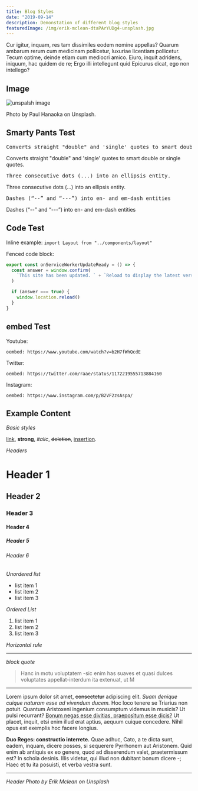 ```yaml
---
title: Blog Styles
date: "2019-09-14"
description: Demonstation of different blog styles
featuredImage: /img/erik-mclean-dtaPArYUDg4-unsplash.jpg
---
```


Cur igitur, inquam, res tam dissimiles eodem nomine appellas? Quarum ambarum rerum cum medicinam pollicetur, luxuriae licentiam pollicetur. Tecum optime, deinde etiam cum mediocri amico. Eiuro, inquit adridens, iniquum, hac quidem de re; Ergo illi intellegunt quid Epicurus dicat, ego non intellego?

## Image

![unspalsh image](static/img/paul-hanaoka-UlH7n0c63iA-unsplash.jpg)

Photo by Paul Hanaoka on Unsplash.

## Smarty Pants Test

<pre>Converts straight "double" and 'single' quotes to smart double or single quotes.</pre>

Converts straight "double" and 'single' quotes to smart double or single quotes.

<pre>Three consecutive dots (...) into an ellipsis entity.</pre>

Three consecutive dots (...) into an ellipsis entity.

<pre>Dashes (“--” and “---”) into en- and em-dash entities</pre>

Dashes (“--” and “---”) into en- and em-dash entities

## Code Test

Inline example: `import Layout from "../components/layout"`

Fenced code block:

```js
export const onServiceWorkerUpdateReady = () => {
  const answer = window.confirm(
    `This site has been updated. ` + `Reload to display the latest version?`
  )

  if (answer === true) {
    window.location.reload()
  }
}
```

## embed Test

Youtube:

`oembed: https://www.youtube.com/watch?v=b2H7fWhQcdE`

Twitter:

`oembed: https://twitter.com/raae/status/1172219555713884160`

Instagram:

`oembed: https://www.instagram.com/p/B2VF2zsAspa/`

## Example Content

_Basic styles_

[link](http://loripsum.net/),
**strong**, _italic_, <del>deletion</del>, <ins>insertion</ins>.

_Headers_

# Header 1

## Header 2

### Header 3

#### Header 4

##### Header 5

###### Header 6

_Unordered list_

- list item 1
- list item 2
- list item 3

_Ordered List_

1. list item 1
2. list item 2
3. list item 3

_Horizontal rule_

---

_block quote_

> Hanc in motu voluptatem -sic enim has suaves et quasi dulces voluptates appellat-interdum ita extenuat, ut M

---

Lorem ipsum dolor sit amet, ~~consectetur~~ adipiscing elit. _Suam denique cuique naturam esse ad vivendum ducem._ Hoc loco tenere se Triarius non potuit. Quantum Aristoxeni ingenium consumptum videmus in musicis? Ut pulsi recurrant? [Bonum negas esse divitias, praeposìtum esse dicis?](http://loripsum.net/) Ut placet, inquit, etsi enim illud erat aptius, aequum cuique concedere. Nihil opus est exemplis hoc facere longius.

**Duo Reges: constructio interrete.** Quae adhuc, Cato, a te dicta sunt, eadem, inquam, dicere posses, si sequerere Pyrrhonem aut Aristonem. Quid enim ab antiquis ex eo genere, quod ad disserendum valet, praetermissum est? In schola desinis. Illis videtur, qui illud non dubitant bonum dicere -; Haec et tu ita posuisti, et verba vestra sunt.

---

_Header Photo by Erik Mclean on Unsplash_

